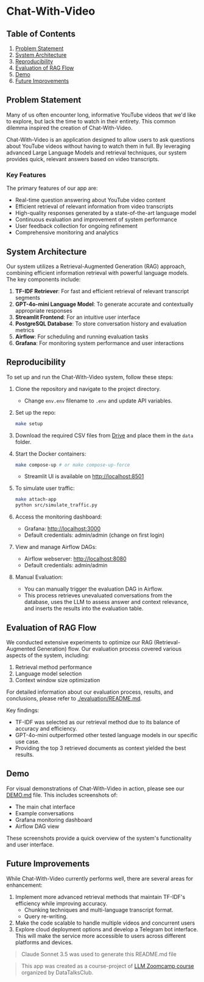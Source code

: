# Chat-With-Video

## Table of Contents
1. [Problem Statement](#problem-statement)
2. [System Architecture](#system-architecture)
3. [Reproducibility](#reproducibility)
4. [Evaluation of RAG Flow](#evaluation-of-rag-flow)
5. [Demo](#demo)
6. [Future Improvements](#future-improvements)

## Problem Statement

Many of us often encounter long, informative YouTube videos that we'd like to explore, but lack the time to watch in their entirety. This common dilemma inspired the creation of Chat-With-Video.

Chat-With-Video is an application designed to allow users to ask questions about YouTube videos without having to watch them in full. By leveraging advanced Large Language Models and retrieval techniques, our system provides quick, relevant answers based on video transcripts.

### Key Features

The primary features of our app are:
- Real-time question answering about YouTube video content
- Efficient retrieval of relevant information from video transcripts
- High-quality responses generated by a state-of-the-art language model
- Continuous evaluation and improvement of system performance
- User feedback collection for ongoing refinement
- Comprehensive monitoring and analytics

## System Architecture

Our system utilizes a Retrieval-Augmented Generation (RAG) approach, combining efficient information retrieval with powerful language models. The key components include:

1. **TF-IDF Retriever**: For fast and efficient retrieval of relevant transcript segments
2. **GPT-4o-mini Language Model**: To generate accurate and contextually appropriate responses
3. **Streamlit Frontend**: For an intuitive user interface
4. **PostgreSQL Database**: To store conversation history and evaluation metrics
5. **Airflow**: For scheduling and running evaluation tasks
6. **Grafana**: For monitoring system performance and user interactions


## Reproducibility

To set up and run the Chat-With-Video system, follow these steps:

1. Clone the repository and navigate to the project directory.
    - Change `env.env` filename to `.env` and update API variables.

2. Set up the repo:
   ``` bash
   make setup
   ```

3. Download the required CSV files from [Drive](https://drive.google.com/drive/folders/1S26HeRFEe1F0au1_bHQEb5TGi97YBfQv?usp=sharing) and place them in the `data` folder.

4. Start the Docker containers:
   ``` bash
   make compose-up # or make compose-up-force
   ```
    - Streamlit UI is available on [http://localhost:8501](http://localhost:8501)

5. To simulate user traffic:
   ``` bash
   make attach-app
   python src/simulate_traffic.py
   ```

6. Access the monitoring dashboard:
   - Grafana: [http://localhost:3000](http://localhost:3000)
   - Default credentials: admin/admin (change on first login)

7. View and manage Airflow DAGs:
   - Airflow webserver: [http://localhost:8080](http://localhost:8080)
   - Default credentials: admin/admin

8. Manual Evaluation:
   - You can manually trigger the evaluation DAG in Airflow.
   - This process retrieves unevaluated conversations from the database, uses the LLM to assess answer and context relevance, and inserts the results into the evaluation table.

## Evaluation of RAG Flow

We conducted extensive experiments to optimize our RAG (Retrieval-Augmented Generation) flow. Our evaluation process covered various aspects of the system, including:

1. Retrieval method performance
2. Language model selection
3. Context window size optimization

For detailed information about our evaluation process, results, and conclusions, please refer to [./evaluation/README.md](./evaluation/README.md).

Key findings:
- TF-IDF was selected as our retrieval method due to its balance of accuracy and efficiency.
- GPT-4o-mini outperformed other tested language models in our specific use case.
- Providing the top 3 retrieved documents as context yielded the best results.

## Demo

For visual demonstrations of Chat-With-Video in action, please see our [DEMO.md](DEMO.md) file. This includes screenshots of:

- The main chat interface
- Example conversations
- Grafana monitoring dashboard
- Airflow DAG view

These screenshots provide a quick overview of the system's functionality and user interface.

## Future Improvements

While Chat-With-Video currently performs well, there are several areas for enhancement:

1. Implement more advanced retrieval methods that maintain TF-IDF's efficiency while improving accuracy.
    - Chunking techniques and multi-language transcript format.
    - Query re-writing.
2. Make the code scalable to handle multiple videos and concurrent users
3. Explore cloud deployment options and develop a Telegram bot interface. This will make the service more accessible to users across different platforms and devices.


> Claude Sonnet 3.5 was used to generate this README.md file

> This app was created as a course-project of [LLM Zoomcamp course](https://github.com/DataTalksClub/llm-zoomcamp/) organized by DataTalksClub.